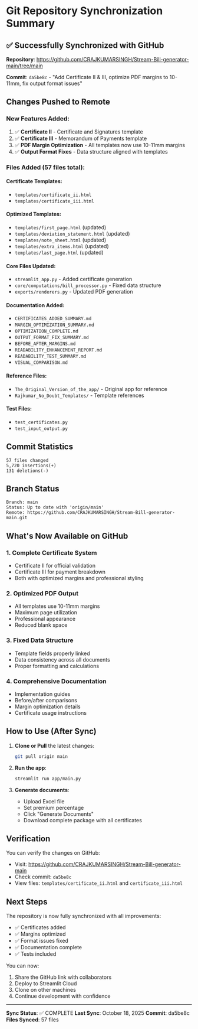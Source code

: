# Git Repository Synchronization Summary

## ✅ Successfully Synchronized with GitHub

**Repository**: https://github.com/CRAJKUMARSINGH/Stream-Bill-generator-main/tree/main

**Commit**: `da5be8c` - "Add Certificate II & III, optimize PDF margins to 10-11mm, fix output format issues"

## Changes Pushed to Remote

### New Features Added:
1. ✅ **Certificate II** - Certificate and Signatures template
2. ✅ **Certificate III** - Memorandum of Payments template
3. ✅ **PDF Margin Optimization** - All templates now use 10-11mm margins
4. ✅ **Output Format Fixes** - Data structure aligned with templates

### Files Added (57 files total):

#### Certificate Templates:
- `templates/certificate_ii.html`
- `templates/certificate_iii.html`

#### Optimized Templates:
- `templates/first_page.html` (updated)
- `templates/deviation_statement.html` (updated)
- `templates/note_sheet.html` (updated)
- `templates/extra_items.html` (updated)
- `templates/last_page.html` (updated)

#### Core Files Updated:
- `streamlit_app.py` - Added certificate generation
- `core/computations/bill_processor.py` - Fixed data structure
- `exports/renderers.py` - Updated PDF generation

#### Documentation Added:
- `CERTIFICATES_ADDED_SUMMARY.md`
- `MARGIN_OPTIMIZATION_SUMMARY.md`
- `OPTIMIZATION_COMPLETE.md`
- `OUTPUT_FORMAT_FIX_SUMMARY.md`
- `BEFORE_AFTER_MARGINS.md`
- `READABILITY_ENHANCEMENT_REPORT.md`
- `READABILITY_TEST_SUMMARY.md`
- `VISUAL_COMPARISON.md`

#### Reference Files:
- `The_Original_Version_of_the_app/` - Original app for reference
- `Rajkumar_No_Doubt_Templates/` - Template references

#### Test Files:
- `test_certificates.py`
- `test_input_output.py`

## Commit Statistics

```
57 files changed
5,720 insertions(+)
131 deletions(-)
```

## Branch Status

```
Branch: main
Status: Up to date with 'origin/main'
Remote: https://github.com/CRAJKUMARSINGH/Stream-Bill-generator-main.git
```

## What's Now Available on GitHub

### 1. Complete Certificate System
- Certificate II for official validation
- Certificate III for payment breakdown
- Both with optimized margins and professional styling

### 2. Optimized PDF Output
- All templates use 10-11mm margins
- Maximum page utilization
- Professional appearance
- Reduced blank space

### 3. Fixed Data Structure
- Template fields properly linked
- Data consistency across all documents
- Proper formatting and calculations

### 4. Comprehensive Documentation
- Implementation guides
- Before/after comparisons
- Margin optimization details
- Certificate usage instructions

## How to Use (After Sync)

1. **Clone or Pull** the latest changes:
   ```bash
   git pull origin main
   ```

2. **Run the app**:
   ```bash
   streamlit run app/main.py
   ```

3. **Generate documents**:
   - Upload Excel file
   - Set premium percentage
   - Click "Generate Documents"
   - Download complete package with all certificates

## Verification

You can verify the changes on GitHub:
- Visit: https://github.com/CRAJKUMARSINGH/Stream-Bill-generator-main
- Check commit: `da5be8c`
- View files: `templates/certificate_ii.html` and `certificate_iii.html`

## Next Steps

The repository is now fully synchronized with all improvements:
- ✅ Certificates added
- ✅ Margins optimized
- ✅ Format issues fixed
- ✅ Documentation complete
- ✅ Tests included

You can now:
1. Share the GitHub link with collaborators
2. Deploy to Streamlit Cloud
3. Clone on other machines
4. Continue development with confidence

---

**Sync Status**: ✅ COMPLETE
**Last Sync**: October 18, 2025
**Commit**: da5be8c
**Files Synced**: 57 files
